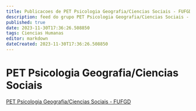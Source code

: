 ```yaml
---
title: Publicacoes de PET Psicologia Geografia/Ciencias Sociais - FUFGD
description: feed do grupo PET Psicologia Geografia/Ciencias Sociais - FUFGD
published: true
date: 2023-11-30T17:36:26.508850
tags: Ciencias Humanas
editor: markdown
dateCreated: 2023-11-30T17:36:26.508850
---
```


# PET Psicologia Geografia/Ciencias Sociais
[PET Psicologia Geografia/Ciencias Sociais - FUFGD](/grupo/156PETPsicologiaGeografiaCienciasSociaisFUFGD.md)